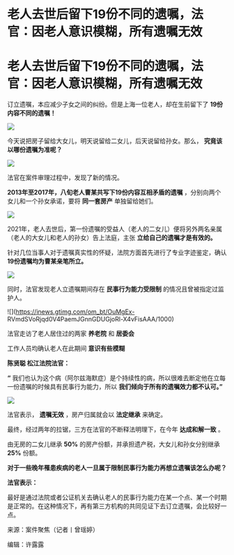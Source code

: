# 老人去世后留下19份不同的遗嘱，法官：因老人意识模糊，所有遗嘱无效

# 老人去世后留下19份不同的遗嘱，法官：因老人意识模糊，所有遗嘱无效

订立遗嘱，本应减少子女之间的纠纷。但是上海一位老人，却在生前留下了 **19份内容不同的遗嘱！**

![](https://inews.gtimg.com/om_bt/O7J5578ji53YfCQ6pl8KwpW1FQZ8Dg_7YPlYPfKIxZp1QAA/1000)

今天说把房子留给大女儿，明天说留给二女儿，后天说留给孙女。那么， **究竟该以哪份遗嘱为准呢？**

![](https://inews.gtimg.com/om_bt/OMGEMx4HSIzR99FL2PU13gcAYTIF8obAZXKzLjZK2m1TcAA/1000)

法官在案件审理过程中，发现了新的情况。

**2013年至2017年，八旬老人曹某共写下19份内容互相矛盾的遗嘱** ，分别向两个女儿和一个孙女承诺，要将 **同一套房产** 单独留给她们。

![](https://inews.gtimg.com/om_bt/OW8_jhOh2ZvQ2z7sdiAJM8knz3BRnxPjzN0IcKhwhx2X8AA/1000)

2021年，老人去世后，第一份遗嘱的受益人（老人的二女儿）便将另外两名亲属（老人的大女儿和老人的孙女）告上法庭，主张 **立给自己的遗嘱才是有效的。**

针对几位当事人对于遗嘱真实性的怀疑，法院方面首先进行了专业字迹鉴定，确认 **19份遗嘱均为曹某亲笔所立。**

![](https://inews.gtimg.com/om_bt/Oziqb3I_aFF5vCRLr_oeJrdjqpZd2fCHIPvJTA7eBJQM8AA/1000)

同时，法官发现老人立遗嘱期间存在 **民事行为能力受限制** 的情况且曾被指定过监护人。

![](https://inews.gtimg.com/om_bt/OuMgEx-
RVmdSVoRjqd0V4PaemJGnnGDUGjoRl-X4vFisAAA/1000)

法官走访了老人居住过的两家 **养老院** 和 **居委会**

工作人员均确认老人在此期间 **意识有些模糊**

**陈贤聪 松江法院法官：**

**“** 我们也认为这个病（阿尔兹海默症）是个持续性的病，所以很难去断定他在立每一份遗嘱的时候具有民事行为能力，所以
**我们倾向于所有的遗嘱效力都不认可。”**

![](https://inews.gtimg.com/om_bt/OOqVLigl0X1WK6M2l2UHcCvZzkskS7uetee4tlQe_KpLAAA/1000)

法官表示， **遗嘱无效** ，房产归属就会以 **法定继承** 来确定。

最终，经过两年的拉锯，三方在法官的不断释法明理下，在今年 **达成和解一致** 。

由无房的二女儿继承 **50%** 的房产份额，并承担遗产税，大女儿和孙女分别继承 **25%** 份额。

**对于一些晚年罹患疾病的老人一旦属于限制民事行为能力再想立遗嘱该怎么办呢？**

**法官表示：**

最好是通过法院或者公证机关去确认老人的民事行为能力在某一个点、某一个时期是正常的。在这种情况下，再有第三方机构的共同见证下去订立遗嘱，会比较好一点。

来源：案件聚焦（记者丨曾瑶婷）

编辑：许露露

